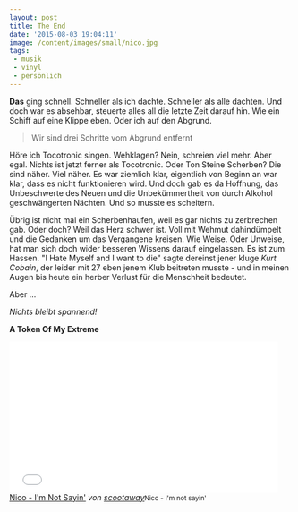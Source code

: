 ```yaml
---
layout: post
title: The End
date: '2015-08-03 19:04:11'
image: /content/images/small/nico.jpg
tags:
 - musik
 - vinyl
 - persönlich
---
```


**Das** ging schnell. Schneller als ich dachte. Schneller als alle dachten. Und doch war es absehbar, steuerte alles all die letzte Zeit darauf hin. Wie ein Schiff auf eine Klippe eben. Oder ich auf den Abgrund.

> Wir sind drei Schritte vom Abgrund entfernt

Höre ich Tocotronic singen. Wehklagen? Nein, schreien viel mehr. Aber egal. Nichts ist jetzt ferner als Tocotronic. Oder Ton Steine Scherben? Die sind näher. Viel näher. Es war ziemlich klar, eigentlich von Beginn an war klar, dass es nicht funktionieren wird. Und doch gab es da Hoffnung, das Unbeschwerte des Neuen und die Unbekümmertheit von durch Alkohol geschwängerten Nächten. Und so musste es scheitern.

Übrig ist nicht mal ein Scherbenhaufen, weil es gar nichts zu zerbrechen gab. Oder doch? Weil das Herz schwer ist. Voll mit Wehmut dahindümpelt und die Gedanken um das Vergangene kreisen. Wie Weise. Oder Unweise, hat man sich doch wider besseren Wissens darauf eingelassen. Es ist zum Hassen. "I Hate Myself and I want to die" sagte dereinst jener kluge *Kurt Cobain*, der leider mit 27 eben jenem Klub beitreten musste - und in meinen Augen bis heute ein herber Verlust für die Menschheit bedeutet.

Aber …

*Nichts bleibt spannend!*

**A Token Of My Extreme**

<iframe frameborder="0" width="480" height="270" src="//www.dailymotion.com/embed/video/x1droq" allowfullscreen></iframe><br /><a href="http://www.dailymotion.com/video/x1droq_nico-i-m-not-sayin_music" target="_blank">Nico - I&#039;m Not Sayin&#039;</a> <i>von <a href="http://www.dailymotion.com/scootaway" target="_blank">scootaway</a></i><small>Nico - I'm not sayin'</small>
